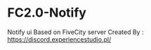 # FC2.0-Notify
Notify ui Based on FiveCity server Created By : https://discord.experiencestudio.pl/
